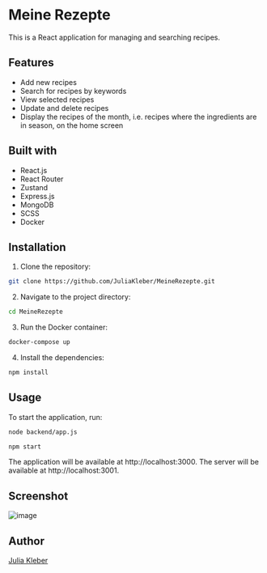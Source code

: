 # Meine Rezepte

This is a React application for managing and searching recipes.

## Features

- Add new recipes
- Search for recipes by keywords
- View selected recipes
- Update and delete recipes
- Display the recipes of the month, i.e. recipes where the ingredients are in season, on the home screen

## Built with

- React.js
- React Router
- Zustand
- Express.js
- MongoDB
- SCSS
- Docker

## Installation

1. Clone the repository:

  ```bash
  git clone https://github.com/JuliaKleber/MeineRezepte.git
  ```

2. Navigate to the project directory:

  ```bash
  cd MeineRezepte
  ```


3. Run the Docker container:

  ```bash
docker-compose up
  ```

4. Install the dependencies:
   
  ```bash
npm install
  ```
   
## Usage

To start the application, run:

  ```bash
  node backend/app.js
  ```

  ```bash
  npm start
  ```

The application will be available at http://localhost:3000.
The server will be available at http://localhost:3001.

## Screenshot

![image](https://github.com/JuliaKleber/MeineRezepte/assets/142741980/0158f416-91fe-416b-a160-ebdda63c36e7)

## Author

[Julia Kleber](https://github.com/JuliaKleber)
